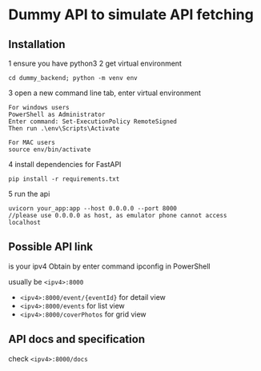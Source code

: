 # Dummy API to simulate API fetching

## Installation
1 ensure you have python3
2 get virtual environment
```
cd dummy_backend; python -m venv env
```
3 open a new command line tab, enter virtual environment
```
For windows users
PowerShell as Administrator
Enter command: Set-ExecutionPolicy RemoteSigned
Then run .\env\Scripts\Activate

For MAC users
source env/bin/activate
```
4 install dependencies for FastAPI 
```
pip install -r requirements.txt
```
5 run the api
```
uvicorn your_app:app --host 0.0.0.0 --port 8000
//please use 0.0.0.0 as host, as emulator phone cannot access localhost
```

## Possible API link
<ipv4> is your ipv4
Obtain by enter command ipconfig in PowerShell

usually be `<ipv4>:8000`
- `<ipv4>:8000/event/{eventId}` for detail view
- `<ipv4>:8000/events` for list view
- `<ipv4>:8000/coverPhotos` for grid view


## API docs and specification
check `<ipv4>:8000/docs`